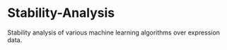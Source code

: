 # Stability-Analysis
Stability analysis of various machine learning algorithms over expression data.
